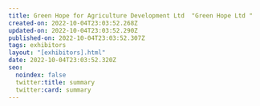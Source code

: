 ```yaml
---
title: Green Hope for Agriculture Development Ltd  "Green Hope Ltd "
created-on: 2022-10-04T23:03:52.268Z
updated-on: 2022-10-04T23:03:52.290Z
published-on: 2022-10-04T23:03:52.307Z
tags: exhibitors
layout: "[exhibitors].html"
date: 2022-10-04T23:03:52.320Z
seo:
  noindex: false
  twitter:title: summary
  twitter:card: summary
---
```

